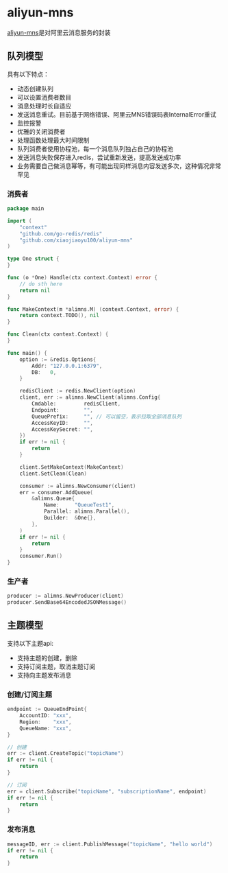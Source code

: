 # aliyun-mns

[aliyun-mns](https://www.aliyun.com/product/mns/)是对阿里云消息服务的封装

## 队列模型

具有以下特点：

* 动态创建队列
* 可以设置消费者数目
* 消息处理时长自适应
* 发送消息重试。目前基于网络错误、阿里云MNS错误码表InternalError重试
* 监控报警
* 优雅的关闭消费者
* 处理函数处理最大时间限制
* 队列消费者使用协程池，每一个消息队列独占自己的协程池
* 发送消息失败保存进入redis，尝试重新发送，提高发送成功率
* 业务需要自己做消息幂等，有可能出现同样消息内容发送多次，这种情况非常罕见

### 消费者

```go
package main

import (
	"context"
	"github.com/go-redis/redis"
	"github.com/xiaojiaoyu100/aliyun-mns"
)

type One struct {
}

func (o *One) Handle(ctx context.Context) error {
	// do sth here
	return nil
}

func MakeContext(m *alimns.M) (context.Context, error) {
	return context.TODO(), nil
}

func Clean(ctx context.Context) {
}

func main() {
	option := &redis.Options{
		Addr: "127.0.0.1:6379",
		DB:   0,
	}

	redisClient := redis.NewClient(option)
	client, err := alimns.NewClient(alimns.Config{
		Cmdable:         redisClient,
		Endpoint:        "",
		QueuePrefix:     "", // 可以留空，表示拉取全部消息队列
		AccessKeyID:     "",
		AccessKeySecret: "",
	})
	if err != nil {
		return
	}

	client.SetMakeContext(MakeContext)
	client.SetClean(Clean)

	consumer := alimns.NewConsumer(client)
	err = consumer.AddQueue(
		&alimns.Queue{
			Name:     "QueueTest1",
			Parallel: alimns.Parallel(),
			Builder:  &One{},
		},
	)
	if err != nil {
		return
	}
	consumer.Run()
}
```

### 生产者

```go
producer := alimns.NewProducer(client)
producer.SendBase64EncodedJSONMessage()
```

## 主题模型

支持以下主题api:

* 支持主题的创建，删除
* 支持订阅主题，取消主题订阅
* 支持向主题发布消息

### 创建/订阅主题

```go
endpoint := QueueEndPoint{
	AccountID: "xxx",
	Region:    "xxx",
	QueueName: "xxx",
}

// 创建
err := client.CreateTopic("topicName")
if err != nil {
	return
}

// 订阅
err = client.Subscribe("topicName", "subscriptionName", endpoint)
if err != nil {
	return
}

```

### 发布消息

```go
messageID, err := client.PublishMessage("topicName", "hello world")
if err != nil {
	return
}
```
